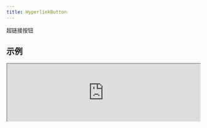 ```yaml
---
title: HyperlinkButton
---
```

超链接按钮

## 示例

<div><iframe style="width: 100%; margin: 0;" src="http://ui-demos.blankapp.org/hyperlinkbutton-example" scrolling="no" /></div>

```jsx
<HyperlinkButton text={'HyperlinkButton'} />
```

## 状态

### 禁用

<div><iframe style="width: 100%; margin: 0;" src="http://ui-demos.blankapp.org/hyperlinkbutton-state-disabled" scrolling="no" /></div>

```jsx
<HyperlinkButton text={'HyperlinkButton'} disabled />
```

### 加载中

<div><iframe style="width: 100%; margin: 0;" src="http://ui-demos.blankapp.org/hyperlinkbutton-state-loading" scrolling="no" /></div>

```jsx
<HyperlinkButton text={'HyperlinkButton'} loading />
```

## 变化形式

### 尺寸

<div><iframe style="width: 100%; margin: 0;" src="http://ui-demos.blankapp.org/hyperlinkbutton-variations-size" scrolling="no" /></div>

```jsx
<HyperlinkButton text={'MINI'} size={'mini'} />
<HyperlinkButton text={'SMALL'} size={'small'} />
<HyperlinkButton text={'MEDIUM'} size={'medium'} />
<HyperlinkButton text={'LARGE'} size={'large'} />
<HyperlinkButton text={'BIG'} size={'big'} />
```

## API

### 属性

名称 | 描述 | 类型 | 可选值 | 默认值
--- | --- | --- | --- | ---
`children` | - | string, element | - | -
`text` | 显示的文本 | string | - | 空字符串 ('')
`disabled` | 是否处于禁用状态 | bool | - | `false`
`loading` | 是否处于加载中状态 | bool | - | `false`
`size` | 按钮的大小 | enum | `mini`, </br>`small`, </br>`medium`, </br>`large`, </br>`big` | `medium`

### 事件

名称 | 描述
--- | ---
`onPress` | -
